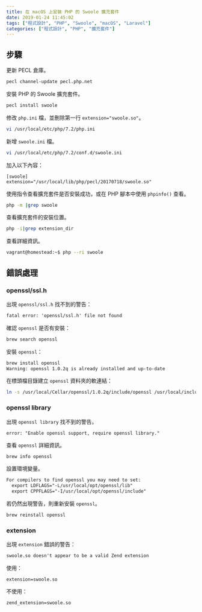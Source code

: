 ```yaml
---
title: 在 macOS 上安裝 PHP 的 Swoole 擴充套件
date: 2019-01-24 11:45:02
tags: ["程式設計", "PHP", "Swoole", "macOS", "Laravel"]
categories: ["程式設計", "PHP", "擴充套件"]
---
```


## 步驟

更新 PECL 倉庫。

```bash
pecl channel-update pecl.php.net
```

安裝 PHP 的 Swoole 擴充套件。

```bash
pecl install swoole
```

修改 `php.ini` 檔，並刪除第一行 `extension="swoole.so"`。

```bash
vi /usr/local/etc/php/7.2/php.ini
```

新增 `swoole.ini` 檔。

```bash
vi /usr/local/etc/php/7.2/conf.d/swoole.ini
```

加入以下內容：

```
[swoole]
extension="/usr/local/lib/php/pecl/20170718/swoole.so"
```

使用指令查看擴充套件是否安裝成功，或在 PHP 腳本中使用 `phpinfo()` 查看。

```bash
php -m |grep swoole
```

查看擴充套件的安裝位置。

```bash
php -i|grep extension_dir
```

查看詳細資訊。

```bash
vagrant@homestead:~$ php --ri swoole
```

## 錯誤處理

### openssl/ssl.h

出現 `openssl/ssl.h` 找不到的警告：

```txt
fatal error: 'openssl/ssl.h' file not found
```

確認 `openssl` 是否有安裝：

```bash
brew search openssl
```

安裝 `openssl`：

```bash
brew install openssl
Warning: openssl 1.0.2q is already installed and up-to-date
```

在標頭檔目錄建立 `openssl` 資料夾的軟連結：

```bash
ln -s /usr/local/Cellar/openssl/1.0.2q/include/openssl /usr/local/include/
```

### openssl library

出現 `openssl library` 找不到的警告。

```
error: "Enable openssl support, require openssl library."
```

查看 `openssl` 詳細資訊。

```bash
brew info openssl
```

設置環境變量。

```txt
For compilers to find openssl you may need to set:
  export LDFLAGS="-L/usr/local/opt/openssl/lib"
  export CPPFLAGS="-I/usr/local/opt/openssl/include"
```

若仍然出現警告，則重新安裝 `openssl`。

```bash
brew reinstall openssl
```

### extension

出現 `extension` 錯誤的警告：

```txt
swoole.so doesn't appear to be a valid Zend extension
```

使用：

```env
extension=swoole.so
```

不使用：

```
zend_extension=swoole.so
```
